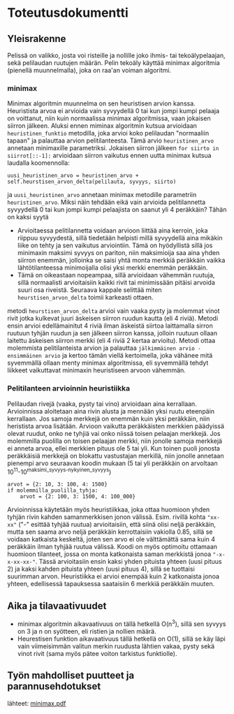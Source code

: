 # Toteutusdokumentti

## Yleisrakenne

Pelissä on valikko, josta voi risteille ja nollille joko ihmis- tai tekoälypelaajan, sekä pelilaudan ruutujen määrän. Pelin tekoäly käyttää minimax algoritmia (pienellä muunnelmalla), joka on raa'an voiman algoritmi.

### minimax

Minimax algoritmin muunnelma on sen heuristisen arvion kanssa. Heuristista arvoa ei arvioida vain syvyydellä 0 tai kun jompi kumpi pelaaja on voittanut, niin kuin normaalissa minimax algoritmissa, vaan jokaisen siirron jälkeen.
Aluksi ennen miminax algoritmin kutsua arvioidaan `heuristinen_funktio` metodilla, joka arvioi koko pelilaudan "normaaliin tapaan" ja palauttaa arvion pelitilanteesta. Tämä arvio `heuristinen_arvo` annetaan minimaxille parametriksi. Jokaisen siirron jälkeen `for siirto in siirrot[::-1]:` arvioidaan siirron vaikutus ennen uutta minimax kutsua laudalla koomennolla: 
```
uusi_heuristinen_arvo = heuristinen_arvo + self.heurstisen_arvon_delta(pelilauta, syvyys, siirto)
```
ja `uusi_heuristinen_arvo` annetaan minimax metodille parametriin `heuristinen_arvo`. Miksi näin tehdään eikä vain arvioida pelitilannetta syvyydellä 0 tai kun jompi kumpi pelaajista on saanut yli 4 peräkkäin? Tähän on kaksi syytä

- Arvioitaessa pelitilannetta voidaan arvioon liittää aina kerroin, joka riippuu syvyydestä, sillä tiedetään helpisti millä syvyydellä aina mikäkin liike on tehty ja sen vaikutus arviointiin. Tämä on hyödyllistä sillä jos minimaxin maksimi syvyys on pariton, niin maksimioija saa aina yhden siirron enemmän, jolloinka se saisi yhtä monta merkkiä peräkkäin vaikka lähtötilanteessa minimoijalla olisi yksi merkki enemmän peräkkäin. </br>
- Tämä on oikeastaan nopeampaa, sillä arvioidaan vähemmän ruutuja, sillä normaalisti arvioitaisiin kaikki rivit tai minimissään pitäisi arvoida suuri osa riveistä. Seuraava kappale selittää miten `heurstisen_arvon_delta` toimii karkeasti ottaen.

metodi `heurstisen_arvon_delta` arvioi vain vaaka pysty ja molemmat vinot rivit jotka kulkevat juuri äskeisen siirron ruudun kautta (eli 4 riviä). Metodi ensin arvioi edellämainitut 4 riviä ilman äskeistä siirtoa laittamalla sirron ruutuun tyhjän ruudun ja sen jälkeen siirron kanssa, jolloin ruutuun ollaan laitettu äskeisen siirron merkki (eli 4 riviä 2 kertaa arvioitu). Metodi ottaa molemmista pelitilanteista arvion ja palauttaa `jälkimmäinen arvio - ensimmäinen arvio` ja kertoo tämän viellä kertoimella, joka vähänee mitä syvemmällä ollaan menty minimax algoritmissa, eli syvemmällä tehdyt liikkeet vaikuttavat minimaxin heuristiseen arvoon vähemmän.

### Pelitilanteen arvioinnin heuristiikka

Pelilaudan rivejä (vaaka, pysty tai vino) arvioidaan aina kerrallaan. Arvioinnissa aloitetaan aina rivin alusta ja mennään yksi ruutu eteenpäin kerrallaan. Jos samoja merkkejä on enemmän kuin yksi peräkkäin, niin heristista arvoa lisätään. Arvioon vaikutta peräkkäisten merkkien päädyissä olevat ruudut, onko ne tyhjiä vai onko niissä toisen pelaajan merkkejä. Jos molemmilla puolilla on toisen pelaajan merkki, niin jonolle samoja merkkejä ei anneta arvoa, ellei merkkien pituus ole 5 tai yli. Kun toinen puoli jonosta peräkkäisiä merkkejä on blokattu vastustajan merkillä, niin jonolle annetaan pienempi arvo seuraavan koodin mukaan (5 tai yli peräkkäin on arvoltaan 10<sup>11</sup>-10<sup>maksimi_syvyys-nykyinen_syvyys</sup>)

```
arvot = {2: 10, 3: 100, 4: 1500}
if molemmilla_puolilla_tyhja:
    arvot = {2: 100, 3: 1500, 4: 100_000}
```
Arvioinnissa käytetään myös heuristiikkaa, joka ottaa huomioon yhden tyhjän rivin kahden samanmerkkisen jonon välissä. Esim. rivillä kohta `"xx-xx"` ("-" esittää tyhjää ruutua) arvioitaisiin, että siinä olisi neljä peräkkäin, mutta sen saama arvo neljä peräkkäin kerrottaisiin vakiolla 0.85, sillä se voidaan katkaista keskeltä, joten sen arvo ei ole välttämättä sama kuin 4 peräkkäin ilman tyhjää ruutua välissä. Koodi on myös optimoitu ottamaan huomioon tilanteet, jossa on monta katkonaista saman merkkistä jonoa `"-x-x-xx-xx-"`. Tässä arvioitasiin ensin kaksi yhden pituista yhteen (uusi pituus 2) ja kaksi kahden pituista yhteen (uusi pituus 4), sillä se tuottaisi suurimman arvon. Heuristiikka ei arvioi enempää kuin 2 katkonaista jonoa yhteen, edellisessä tapauksessa saataisiin 6 merkkiä peräkkäin muuten.

## Aika ja tilavaativuudet

- minimax algoritmin aikavaativuus on tällä hetkellä O(n<sup>3</sup>), sillä sen syvyys on 3 ja n on syötteen, eli ristien ja nollien määrä.
- Heurestisen funktion aikavaativuus tällä hetkellä on O(1), sillä se käy läpi vain viimeisimmän valitun merkin ruudusta lähtien vakaa, pysty sekä vinot rivit (sama myös pätee voiton tarkistus funktiolle).

## Työn mahdolliset puutteet ja parannusehdotukset




lähteet: [minimax.pdf](https://tiralabra.github.io/2023_p4/fi/aiheet/minimax.pdf)
